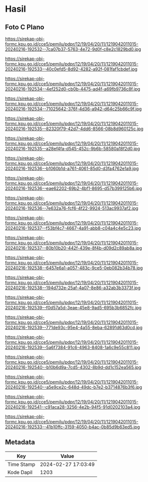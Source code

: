# Hasil

## Foto C Plano

https://sirekap-obj-formc.kpu.go.id/cce5/pemilu/pdpr/12/19/04/20/11/1219042011015-20240216-192532--7ca07b37-5763-4e72-9d0f-c8e2c1829bd0.jpg

https://sirekap-obj-formc.kpu.go.id/cce5/pemilu/pdpr/12/19/04/20/11/1219042011015-20240216-192533--40c0efd5-8d92-4282-a92f-081faf1cbdef.jpg

https://sirekap-obj-formc.kpu.go.id/cce5/pemilu/pdpr/12/19/04/20/11/1219042011015-20240216-192534--4ef252d0-cb0b-4475-ad4f-a69fb9736c8f.jpg

https://sirekap-obj-formc.kpu.go.id/cce5/pemilu/pdpr/12/19/04/20/11/1219042011015-20240216-192534--71025642-376f-4d36-a942-d64c25b66c9f.jpg

https://sirekap-obj-formc.kpu.go.id/cce5/pemilu/pdpr/12/19/04/20/11/1219042011015-20240216-192535--82320f79-42d7-4dd6-8566-08b8d960125c.jpg

https://sirekap-obj-formc.kpu.go.id/cce5/pemilu/pdpr/12/19/04/20/11/1219042011015-20240216-192535--a28ef4fa-d545-452c-9b6b-58580a18f2d0.jpg

https://sirekap-obj-formc.kpu.go.id/cce5/pemilu/pdpr/12/19/04/20/11/1219042011015-20240216-192536--b1060b1d-a761-4061-85d0-d3fa4762e1a9.jpg

https://sirekap-obj-formc.kpu.go.id/cce5/pemilu/pdpr/12/19/04/20/11/1219042011015-20240216-192536--eae62202-69b2-4bf1-8695-d57b399125b6.jpg

https://sirekap-obj-formc.kpu.go.id/cce5/pemilu/pdpr/12/19/04/20/11/1219042011015-20240216-192536--7e632a76-fcf6-4f22-9924-513ac9937af2.jpg

https://sirekap-obj-formc.kpu.go.id/cce5/pemilu/pdpr/12/19/04/20/11/1219042011015-20240216-192537--f53bf4c7-4667-4a91-abb8-c04a4c4e5c23.jpg

https://sirekap-obj-formc.kpu.go.id/cce5/pemilu/pdpr/12/19/04/20/11/1219042011015-20240216-192537--80b10b20-442f-439e-8f4b-d09d2c89ab8a.jpg

https://sirekap-obj-formc.kpu.go.id/cce5/pemilu/pdpr/12/19/04/20/11/1219042011015-20240216-192538--6457e6a1-a057-483c-9ce5-0eb082b34b78.jpg

https://sirekap-obj-formc.kpu.go.id/cce5/pemilu/pdpr/12/19/04/20/11/1219042011015-20240216-192538--194d732e-25af-4a07-8e86-a32ab3b3373f.jpg

https://sirekap-obj-formc.kpu.go.id/cce5/pemilu/pdpr/12/19/04/20/11/1219042011015-20240216-192539--f0d57a5d-3eae-45e8-9ad5-695b3b6852fc.jpg

https://sirekap-obj-formc.kpu.go.id/cce5/pemilu/pdpr/12/19/04/20/11/1219042011015-20240216-192539--771de93c-95e4-4a55-8eba-62891d63d0cd.jpg

https://sirekap-obj-formc.kpu.go.id/cce5/pemilu/pdpr/12/19/04/20/11/1219042011015-20240216-192539--5a6f7384-91c6-4963-8408-1a6c9e55c811.jpg

https://sirekap-obj-formc.kpu.go.id/cce5/pemilu/pdpr/12/19/04/20/11/1219042011015-20240216-192540--b10b6d9a-7cd5-4302-8b9d-dd1c152ea565.jpg

https://sirekap-obj-formc.kpu.go.id/cce5/pemilu/pdpr/12/19/04/20/11/1219042011015-20240216-192540--a5e9ce2c-648d-49dc-b7e2-b3714876b3f6.jpg

https://sirekap-obj-formc.kpu.go.id/cce5/pemilu/pdpr/12/19/04/20/11/1219042011015-20240216-192541--c91aca28-3256-4e2b-94f5-91d0202103a4.jpg

https://sirekap-obj-formc.kpu.go.id/cce5/pemilu/pdpr/12/19/04/20/11/1219042011015-20240216-192533--41b10ffc-3159-4050-b4ac-0b85d9b63ed5.jpg


## Metadata

| Key        | Value               |
| ---------- | ------------------- |
| Time Stamp | 2024-02-27 17:03:49 |
| Kode Dapil | 1203                |



